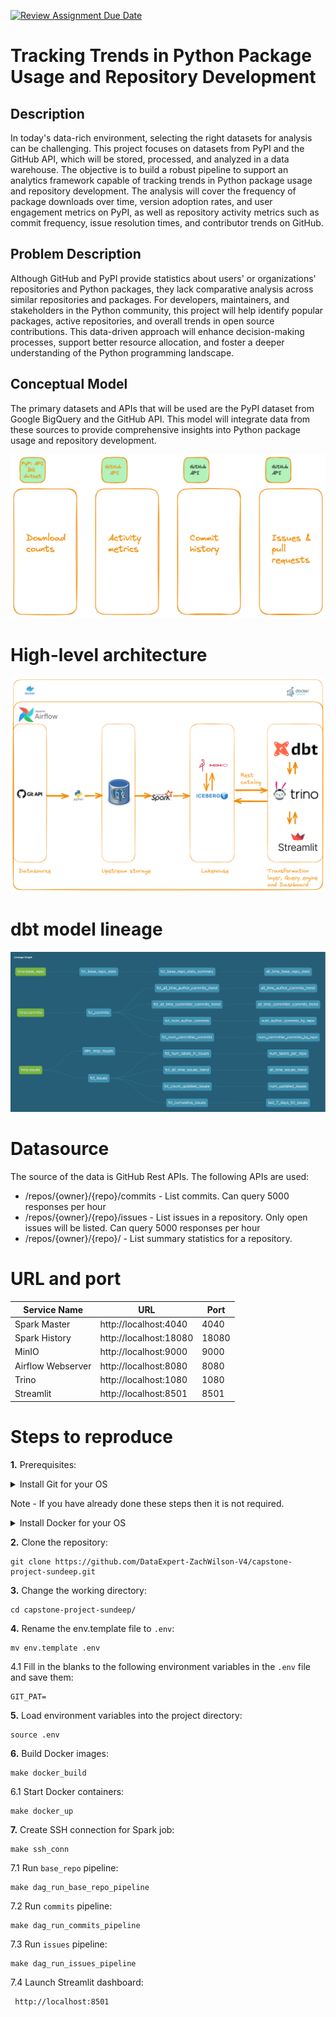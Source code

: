 [![Review Assignment Due Date](https://classroom.github.com/assets/deadline-readme-button-24ddc0f5d75046c5622901739e7c5dd533143b0c8e959d652212380cedb1ea36.svg)](https://classroom.github.com/a/1lXY_Wlg)

# Tracking Trends in Python Package Usage and Repository Development

## Description
In today's data-rich environment, selecting the right datasets for analysis can be challenging. This project focuses on datasets from PyPI and the GitHub API, which will be stored, processed, and analyzed in a data warehouse. The objective is to build a robust pipeline to support an analytics framework capable of tracking trends in Python package usage and repository development. The analysis will cover the frequency of package downloads over time, version adoption rates, and user engagement metrics on PyPI, as well as repository activity metrics such as commit frequency, issue resolution times, and contributor trends on GitHub.

## Problem Description
Although GitHub and PyPI provide statistics about users' or organizations' repositories and Python packages, they lack comparative analysis across similar repositories and packages. For developers, maintainers, and stakeholders in the Python community, this project will help identify popular packages, active repositories, and overall trends in open source contributions. This data-driven approach will enhance decision-making processes, support better resource allocation, and foster a deeper understanding of the Python programming landscape.

## Conceptual Model
The primary datasets and APIs that will be used are the PyPI dataset from Google BigQuery and the GitHub API. This model will integrate data from these sources to provide comprehensive insights into Python package usage and repository development.

![conceptual_model](assets/conceptual_model_gh_pypi.png)

# High-level architecture
![High level architecture](assets/architecture.png)

# dbt model lineage
![dbt model lineage](assets/GitHub_dbt_model_lineage.png)

# Datasource
The source of the data is GitHub Rest APIs. The following APIs are used:

- /repos/{owner}/{repo}/commits - List commits. Can query 5000 responses per hour
- /repos/{owner}/{repo}/issues - List issues in a repository. Only open issues will be listed. Can query 5000 responses per hour
- /repos/{owner}/{repo}/ - List summary statistics for a repository.


# URL and port
| Service Name       | URL                   | Port |
|--------------------|-----------------------|------|
| Spark Master       | http://localhost:4040 | 4040 |
| Spark History      | http://localhost:18080| 18080|
| MinIO              | http://localhost:9000 | 9000 |
| Airflow Webserver  | http://localhost:8080 | 8080 |
| Trino              | http://localhost:1080 | 1080 |
| Streamlit          | http://localhost:8501 | 8501 |


# Steps to reproduce
**1.** Prerequisites:

<details>
<summary>Install Git for your OS</summary>
Installation instructions [here](https://git-scm.com/downloads)

You will need your Personal Access Token (PAT). For this, got the following page
and generate your PAT. Grant it the appropriate persmissions

[Generate PAT](https://github.com/settings/tokens)
</details>

Note - If you have already done these steps then it is not required.

<details>
<summary>Install Docker for your OS</summary>

Installation instructions[here](https://docs.docker.com/engine/install/)

Note - If you have already done these steps then it is not required.
</details>

**2.** Clone the repository:
```shell
git clone https://github.com/DataExpert-ZachWilson-V4/capstone-project-sundeep.git
```

**3.** Change the working directory:
```shell
cd capstone-project-sundeep/
```

**4.** Rename the env.template file to `.env`:
```shell
mv env.template .env
```

4.1 Fill in the blanks to the following environment variables in the `.env` file and save them:
```shell
GIT_PAT=
```

**5.** Load environment variables into the project directory:
```shell
source .env
```

**6.** Build Docker images:
```shell
make docker_build
```

6.1 Start Docker containers:
```shell
make docker_up
```

**7.** Create SSH connection for Spark job:
```shell
make ssh_conn
```

7.1 Run `base_repo` pipeline:
```shell
make dag_run_base_repo_pipeline
```

7.2 Run `commits` pipeline:
```shell
make dag_run_commits_pipeline
```

7.3 Run `issues` pipeline:
```shell
make dag_run_issues_pipeline
```

7.4 Launch Streamlit dashboard:
```shell
 http://localhost:8501
 ```





